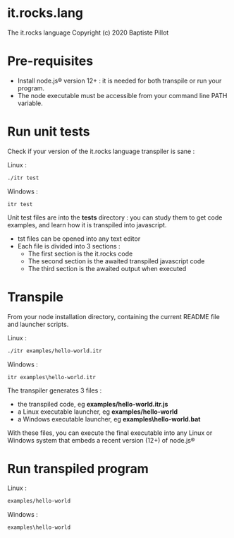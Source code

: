 # it.rocks.lang
The it.rocks language
Copyright (c) 2020 Baptiste Pillot

# Pre-requisites

- Install node.js® version 12+ : it is needed for both transpile or run your program.
- The node executable must be accessible from your command line PATH variable.

# Run unit tests

Check if your version of the it.rocks language transpiler is sane :

Linux :
```bash
./itr test
```

Windows :
```batch
itr test
```

Unit test files are into the **tests** directory :
you can study them to get code examples,
and learn how it is transpiled into javascript.
- tst files can be opened into any text editor
- Each file is divided into 3 sections :
  - The first section is the it.rocks code
  - The second section is the awaited transpiled javascript code
  - The third section is the awaited output when executed  

# Transpile

From your node installation directory, containing the current README file and launcher scripts.

Linux :
```bash
./itr examples/hello-world.itr
```

Windows :
```batch
itr examples\hello-world.itr
```

The transpiler generates 3 files :
- the transpiled code, eg **examples/hello-world.itr.js**
- a Linux executable launcher, eg **examples/hello-world**
- a Windows executable launcher, eg **examples\hello-world.bat**

With these files, you can execute the final executable into any Linux or Windows system that embeds
a recent version (12+) of node.js®

# Run transpiled program

Linux :
```bash
examples/hello-world
```

Windows :
```batch
examples\hello-world
```
